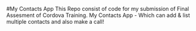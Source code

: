 #My Contacts App
This Repo consist of code for my submission of Final Assesment of Cordova Training.
My Contacts App - Which can add & list multiple contacts and also make a call!
